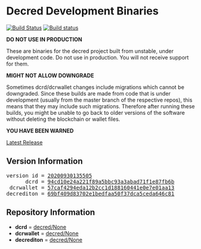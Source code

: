 
# Decred Development Binaries

[![Build Status](https://travis-ci.org/matheusd/decred-weekly-builds.svg?branch=v20200930135505)](https://travis-ci.org/matheusd/decred-weekly-builds) [![Build status](https://ci.appveyor.com/api/projects/status/hncgrnv0xuqb6s3c/branch/master?svg=true)](https://ci.appveyor.com/project/matheusd/decred-weekly-builds/branch/master)


**DO NOT USE IN PRODUCTION**

These are binaries for the decred project built from unstable, under development
code. Do not use in production. You will not receive support for them.

**MIGHT NOT ALLOW DOWNGRADE**

Sometimes dcrd/dcrwallet changes include migrations which cannot be downgraded.
Since these builds are made from code that is under development (usually from
the master branch of the respective repos), this means that they may include such
migrations. Therefore after running these builds, you might be unable to go back
to older versions of the software without deleting the blockchain or wallet
files.

**YOU HAVE BEEN WARNED**

[Latest Release](https://github.com/matheusd/decred-weekly-builds/releases/latest)

## Version Information

<pre>
version id = <a href="https://github.com/matheusd/decred-weekly-builds/releases/tag/v20200930135505">20200930135505</a>
      dcrd = <a href="https://github.com/decred/dcrd/commits/94cd10e24a221f89a5bbc93a3abad71f1e87fb6b">94cd10e24a221f89a5bbc93a3abad71f1e87fb6b</a>
 dcrwallet = <a href="https://github.com/decred/dcrwallet/commits/57caf4294eda12b2cc1d188160441e0e7e01aa13">57caf4294eda12b2cc1d188160441e0e7e01aa13</a>
decrediton = <a href="https://github.com/decred/decrediton/commits/69bf409d83702e1bedfaa50f37dca5ceda646c81">69bf409d83702e1bedfaa50f37dca5ceda646c81</a>
</pre>

## Repository Information

- **dcrd** = [decred/None](https://github.com/decred/dcrd)
- **dcrwallet** = [decred/None](https://github.com/decred/dcrwallet)
- **decrediton** = [decred/None](https://github.com/decred/decrediton)


